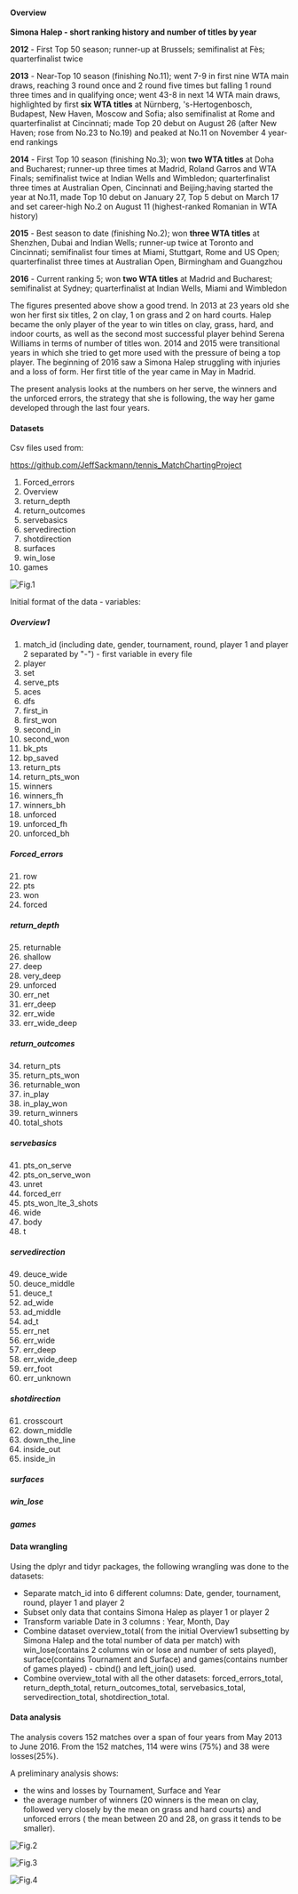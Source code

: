 #### Overview


**Simona Halep - short ranking history and number of titles by year**


**2012** - First Top 50 season; runner-up at Brussels; semifinalist at Fès; quarterfinalist twice

**2013** - Near-Top 10 season (finishing No.11); went 7-9 in first nine WTA main draws, reaching 3 round once and 2 round five times but falling 1 round three times and in qualifying once; went 43-8 in next 14 WTA main draws, highlighted by first **six WTA titles** at Nürnberg, 's-Hertogenbosch, Budapest, New Haven, Moscow and Sofia; also semifinalist at Rome and quarterfinalist at Cincinnati; made Top 20 debut on August 26 (after New Haven; rose from No.23 to No.19) and peaked at No.11 on November 4 year-end rankings

**2014** - First Top 10 season (finishing No.3); won **two WTA titles** at Doha and Bucharest; runner-up three times at Madrid, Roland Garros and WTA Finals; semifinalist twice at Indian Wells and Wimbledon; quarterfinalist three times at Australian Open, Cincinnati and Beijing;having started the year at No.11, made Top 10 debut on January 27, Top 5 debut on March 17 and set career-high No.2 on August 11 (highest-ranked Romanian in WTA history)

**2015** - Best season to date (finishing No.2); won **three WTA titles** at Shenzhen, Dubai and Indian Wells; runner-up twice at Toronto and Cincinnati; semifinalist four times at Miami, Stuttgart, Rome and US Open; quarterfinalist three times at Australian Open, Birmingham and Guangzhou

**2016** - Current ranking 5; won **two WTA titles** at Madrid and Bucharest; semifinalist at Sydney; quarterfinalist at Indian Wells, Miami and Wimbledon

The figures presented above show a good trend. In 2013 at 23 years old she won her first six titles, 2 on clay, 1 on grass and 2 on hard courts. Halep became the only player of the year to win titles on clay, grass, hard, and indoor courts, as well as the second most successful player behind Serena Williams in terms of number of titles won. 2014 and 2015 were transitional years in which she tried to get more used with the pressure of being a top player. The beginning of 2016 saw a Simona Halep struggling with injuries and a loss of form. Her first title of the year came in May in Madrid.

The present analysis looks at the numbers on her serve, the winners and the unforced errors, the strategy that she is following, the way her game developed through the last four years.

#### Datasets

Csv files used from:

https://github.com/JeffSackmann/tennis_MatchChartingProject

1. Forced_errors
2. Overview
3. return_depth
4. return_outcomes
5. servebasics
6. servedirection
7. shotdirection
8. surfaces
9. win_lose
10. games

![Fig.1](https://github.com/silvelie/Data-Science/blob/master/raw%20data%20files.png)


Initial format of the data - variables:

##### Overview1 

1. match_id (including date, gender, tournament, round, player 1 and player 2 separated by "-") - first variable in every file
2. player
3. set
4. serve_pts
5. aces
6. dfs
7. first_in
8. first_won
9. second_in
10. second_won
11. bk_pts
12. bp_saved
13. return_pts
14. return_pts_won
15. winners
16. winners_fh
17. winners_bh
18. unforced
19. unforced_fh
20. unforced_bh

##### Forced_errors

21. row
22. pts
23. won
24. forced

##### return_depth

25. returnable
26. shallow
27. deep
28. very_deep
29. unforced
30. err_net
31. err_deep
32. err_wide
33. err_wide_deep

##### return_outcomes

34. return_pts
35. return_pts_won
36. returnable_won
37. in_play
38. in_play_won
39. return_winners
40. total_shots

##### servebasics

41. pts_on_serve
42. pts_on_serve_won
43. unret
44. forced_err
45. pts_won_lte_3_shots
46. wide
47. body
48. t

##### servedirection

49. deuce_wide
50. deuce_middle
51. deuce_t
52. ad_wide
53. ad_middle
54. ad_t
55. err_net
56. err_wide
57. err_deep
58. err_wide_deep
59. err_foot
60. err_unknown

##### shotdirection

61. crosscourt
62. down_middle
63. down_the_line
64. inside_out
65. inside_in

##### surfaces
##### win_lose
##### games

#### Data wrangling

Using the dplyr and tidyr packages, the following wrangling was done to the datasets:

* Separate match_id into 6 different columns: Date, gender, tournament, round, player 1 and player 2
* Subset only data that contains Simona Halep as player 1 or player 2
* Transform variable Date in 3 columns : Year, Month, Day
* Combine dataset overview_total( from the initial Overview1 subsetting by Simona Halep and the total number of data per match) with win_lose(contains 2 columns win or lose and number of sets played), surface(contains Tournament and Surface) and games(contains number of games played) - cbind() and left_join() used. 
* Combine overview_total with all the other datasets: forced_errors_total, return_depth_total, return_outcomes_total, servebasics_total, servedirection_total, shotdirection_total.

#### Data analysis

The analysis covers 152 matches over a span of four years from May 2013 to June 2016. From the 152 matches, 114 were wins (75%) and 38 were losses(25%).

A preliminary analysis shows:
+ the wins and losses by Tournament, Surface and Year
+ the average number of winners (20 winners is the mean on clay, followed very closely by the mean on grass and hard courts) and unforced errors ( the mean between 20 and 28, on grass it tends to be smaller).

![Fig.2](https://github.com/silvelie/Data-Science/blob/master/Win_lose_by_tournament_surface_year.png)

![Fig.3](https://github.com/silvelie/Data-Science/blob/master/winners_by_surface.png)

![Fig.4](https://github.com/silvelie/Data-Science/blob/master/unforced_by_surface.png)
